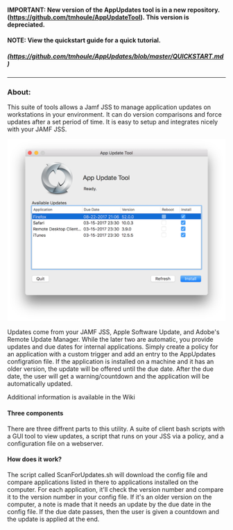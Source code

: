 #### IMPORTANT: New version of the AppUpdates tool is in a new repository. (https://github.com/tmhoule/AppUpdateTool).  This version is depreciated.

#### NOTE: View the quickstart guide for a quick tutorial.  
##### (https://github.com/tmhoule/AppUpdates/blob/master/QUICKSTART.md)
___________________________
### About:
This suite of tools allows a Jamf JSS to manage application updates on workstations in your environment.  It can do version comparisons and force updates after a set period of time. It is easy to setup and integrates nicely with your JAMF JSS. 

![alt tag](https://github.com/tmhoule/AppUpdates/raw/master/ReadMeImages/AppGUIimage.png)

Updates come from your JAMF JSS, Apple Software Update, and Adobe's Remote Update Manager.  While the later two are automatic, you provide updates and due dates for internal applications.  Simply create a policy for an application with a custom trigger and add an entry to the AppUpdates configration file. If the application is installed on a machine and it has an older version, the update will be offered until the due date.  After the due date, the user will get a warning/countdown and the application will be automatically updated.  

Additional information is available in the Wiki

#### Three components
There are three diffrent parts to this utility.  A suite of client bash scripts with a GUI tool to view updates, a script that runs on your JSS via a policy, and a configuration file on a webserver.  

#### How does it work?
The script called ScanForUpdates.sh will download the config file and compare applications listed in there to applications installed on the computer.  For each application, it'll check the version number and compare it to the version number in your config file.  If it's an older version on the computer, a note is made that it needs an update by the due date in the config file.  If the due date passes, then the user is given a countdown and the update is applied at the end.  

